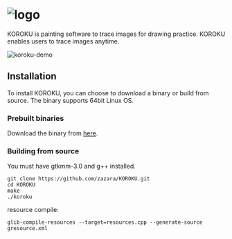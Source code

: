 # ![logo](https://user-images.githubusercontent.com/50822685/63415298-7ca65900-c438-11e9-9d3a-2709337a2c67.png)

KOROKU is painting software to trace images for drawing practice. 
KOROKU enables users to trace images anytime.

![koroku-demo](https://user-images.githubusercontent.com/50822685/64224980-72925900-cf14-11e9-91b8-520743b397a0.png)

## Installation

To install KOROKU, you can choose to download a binary or build from source. The binary supports 64bit Linux OS.

### Prebuilt binaries

Download the binary from [here](https://github.com/zazara/KOROKU/releases).


### Building from source

You must have gtkmm-3.0 and g++ installed.

```
git clone https://github.com/zazara/KOROKU.git
cd KOROKU
make
./koroku
```

resource compile:

```
glib-compile-resources --target=resources.cpp --generate-source gresource.xml 
```

